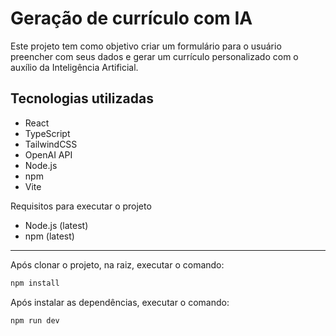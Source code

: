 # Geração de currículo com IA

Este projeto tem como objetivo criar um formulário para o usuário preencher com seus dados e gerar um currículo personalizado com o auxílio da Inteligência Artificial.

## Tecnologias utilizadas

- React
- TypeScript
- TailwindCSS
- OpenAI API
- Node.js
- npm
- Vite

Requisitos para executar o projeto
- Node.js (latest)
- npm (latest)
---
Após clonar o projeto, na raiz, executar o comando:
```bash
npm install
```
Após instalar as dependências, executar o comando:
```bash
npm run dev
```
